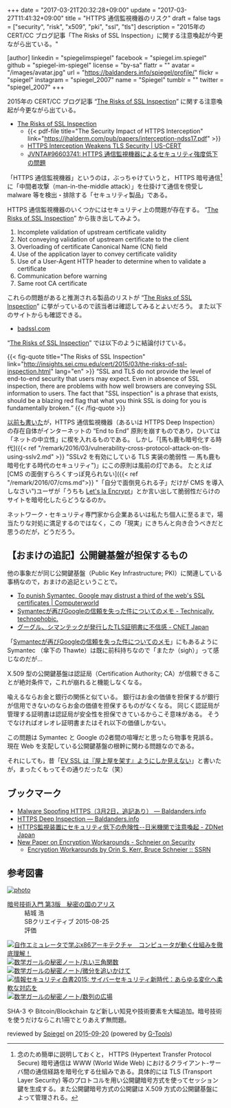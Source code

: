 +++
date = "2017-03-21T20:32:28+09:00"
update = "2017-03-27T11:41:32+09:00"
title = "HTTPS 通信監視機器のリスク"
draft = false
tags = ["security", "risk", "x509", "pki", "ssl", "tls"]
description = "2015年の CERT/CC ブログ記事「The Risks of SSL Inspection」に関する注意喚起が今更ながら出ている。"

[author]
  linkedin = "spiegelimspiegel"
  facebook = "spiegel.im.spiegel"
  github = "spiegel-im-spiegel"
  license = "by-sa"
  flattr = ""
  avatar = "/images/avatar.jpg"
  url = "https://baldanders.info/spiegel/profile/"
  flickr = "spiegel"
  instagram = "spiegel_2007"
  name = "Spiegel"
  tumblr = ""
  twitter = "spiegel_2007"
+++

2015年の CERT/CC ブログ記事 “[The Risks of SSL Inspection]” に関する注意喚起が今更ながら出ている。

- [The Risks of SSL Inspection]
    - {{< pdf-file title="The Security Impact of HTTPS Interception" link="https://jhalderm.com/pub/papers/interception-ndss17.pdf" >}}
    - [HTTPS Interception Weakens TLS Security | US-CERT](https://www.us-cert.gov/ncas/alerts/TA17-075A)
    - [JVNTA#96603741: HTTPS 通信監視機器によるセキュリティ強度低下の問題](http://jvn.jp/ta/JVNTA96603741/)

「HTTPS 通信監視機器」というのは，ぶっちゃけていうと， HTTPS 暗号通信[^https] に「中間者攻撃（man-in-the-middle attack）」を仕掛けて通信を傍受し malware 等を検出・排除する「セキュリティ製品」である。

[^https]: 念のため簡単に説明しておくと， HTTPS (Hypertext Transfer Protocol Secure) 暗号通信は WWW (World Wide Web) におけるクライアント-サーバ間の通信経路を暗号化する仕組みである。具体的には TLS (Transport Layer Security) 等のプロトコルを用い公開鍵暗号方式を使ってセッション鍵を生成する。また公開鍵暗号方式の公開鍵は X.509 方式の公開鍵基盤によって管理される。

HTTPS 通信監視機器のいくつかにはセキュリティ上の問題が存在する。
“[The Risks of SSL Inspection]” から抜き出してみよう。

1. Incomplete validation of upstream certificate validity
2. Not conveying validation of upstream certificate to the client
3. Overloading of certificate Canonical Name (CN) field
4. Use of the application layer to convey certificate validity
5. Use of a User-Agent HTTP header to determine when to validate a certificate
6. Communication before warning
7. Same root CA certificate

これらの問題があると推測される製品のリストが “[The Risks of SSL Inspection]” に挙がっているので該当者は確認してみるとよいだろう。
また以下のサイトからも確認できる。

- [badssl.com](https://badssl.com/)

“[The Risks of SSL Inspection]” では以下のように結論付けている。

{{< fig-quote title="The Risks of SSL Inspection" link="http://insights.sei.cmu.edu/cert/2015/03/the-risks-of-ssl-inspection.html" lang="en" >}}
<q>SSL and TLS do not provide the level of end-to-end security that users may expect. Even in absence of SSL inspection, there are problems with how well browsers are conveying SSL information to users. The fact that "SSL inspection" is a phrase that exists, should be a blazing red flag that what you think SSL is doing for you is fundamentally broken.</q>
{{< /fig-quote >}}

[以前も書いた](https://baldanders.info/spiegel/log2/000812.shtml "HTTPS Deep Inspection — Baldanders.info")が，HTTPS 通信監視機器（あるいは HTTPS Deep Inspection）の存在自体がインターネットの “End to End” 原則を崩すものであり，ひいては「ネットの中立性」に楔を入れるものである。
しかし「[馬も鹿も暗号化する時代]({{< ref "/remark/2016/03/vulnerability-cross-protocol-attack-on-tls-using-sslv2.md" >}} "SSLv2 を有効にしている TLS 実装の脆弱性 ― 馬も鹿も暗号化する時代のセキュリティ")」にこの原則は風前の灯である。
たとえば [CMS の面倒すらろくすっぽ見られない]({{< ref "/remark/2016/07/cms.md">}} "「自分で面倒見られる子」だけが CMS を導入しなさい")ユーザが「うちも [Let's la Encrypt]」とか言い出して脆弱性だらけのサイトを暗号化したらどうなるのか。

ネットワーク・セキュリティ専門家から企業あるいは私たち個人に至るまで，場当たりな対処に満足するのではなく，この「現実」にきちんと向き合うべきだと思うのだが，どうだろう。

## 【おまけの追記】公開鍵基盤が担保するもの

他の事象だが同じ公開鍵基盤（Public Key Infrastructure; PKI）に関連している事柄なので，おまけの追記ということで。

- [To punish Symantec, Google may distrust a third of the web's SSL certificates | Computerworld](http://www.computerworld.com/article/3184573/security/to-punish-symantec-google-may-distrust-a-third-of-the-webs-ssl-certificates.html)
- [Symantecが再びGoogleの信頼を失った件についてのメモ - Technically, technophobic.](http://notchained.hatenablog.com/entry/2017/03/27/090554)
- [グーグル、シマンテックが発行したTLS証明書に不信感 - CNET Japan](https://japan.cnet.com/article/35098759/)

「[Symantecが再びGoogleの信頼を失った件についてのメモ](http://notchained.hatenablog.com/entry/2017/03/27/090554 "Symantecが再びGoogleの信頼を失った件についてのメモ - Technically, technophobic.")」にもあるように Symantec （傘下の Thawte）は既に前科持ちなので「またか（sigh）」って感じなのだが...

X.509 型の公開鍵基盤は認証局（Certification Authority; CA）が信頼できることが絶対条件で，これが崩れると機能しなくなる。

喩えるならお金と銀行の関係と似ている。
銀行はお金の価値を担保するが銀行が信用できないのならお金の価値を担保するものがなくなる。
同じく認証局が管理する証明書は認証局が安全性を担保できているからこそ意味がある。
そうでなければオレオレ証明書またはそれ以下の価値しかない。

この問題は Symantec と Google の2者間の喧嘩だと思ったら物事を見誤る。
現在 Web を支配している公開鍵基盤の根幹に関わる問題なのである。

それにしても，昔「[EV SSL は『屋上屋を架す』ようにしか見えない](https://baldanders.info/spiegel/log2/000277.shtml "Extended Validation SSL — Baldanders.info")」と書いたが，まったくもってその通りだったな（笑）

## ブックマーク

- [Malware Spoofing HTTPS（3月2日，追記あり） — Baldanders.info](https://baldanders.info/spiegel/log2/000809.shtml)
- [HTTPS Deep Inspection — Baldanders.info](https://baldanders.info/spiegel/log2/000812.shtml)
- [HTTPS監視装置にセキュリティ低下の危険性--日米機関で注意喚起 - ZDNet Japan](https://japan.zdnet.com/article/35098402/)
- [New Paper on Encryption Workarounds - Schneier on Security](https://www.schneier.com/blog/archives/2017/03/new_paper_on_en.html)
    - [Encryption Workarounds by Orin S. Kerr, Bruce Schneier :: SSRN](https://papers.ssrn.com/sol3/papers.cfm?abstract_id=2938033)

[The Risks of SSL Inspection]: http://insights.sei.cmu.edu/cert/2015/03/the-risks-of-ssl-inspection.html
[Let's la Encrypt]: https://letsencrypt.org/ "Let's Encrypt - Free SSL/TLS Certificates"

## 参考図書

<div class="hreview" ><a class="item url" href="http://www.amazon.co.jp/exec/obidos/ASIN/B015643CPE/baldandersinf-22/"><img src="http://ecx.images-amazon.com/images/I/51t6yHHVwEL._SL160_.jpg" alt="photo" class="photo"  /></a><dl ><dt class="fn"><a class="item url" href="http://www.amazon.co.jp/exec/obidos/ASIN/B015643CPE/baldandersinf-22/">暗号技術入門 第3版　秘密の国のアリス</a></dt><dd>結城 浩 </dd><dd>SBクリエイティブ 2015-08-25</dd><dd>評価<abbr class="rating" title="5"><img src="http://g-images.amazon.com/images/G/01/detail/stars-5-0.gif" alt="" /></abbr> </dd></dl><p class="similar"><a href="http://www.amazon.co.jp/exec/obidos/ASIN/B0148FQNVC/baldandersinf-22/" target="_top"><img src="http://images.amazon.com/images/P/B0148FQNVC.09._SCTHUMBZZZ_.jpg"  alt="自作エミュレータで学ぶx86アーキテクチャ　コンピュータが動く仕組みを徹底理解！"  /></a> <a href="http://www.amazon.co.jp/exec/obidos/ASIN/B00W6NCLJM/baldandersinf-22/" target="_top"><img src="http://images.amazon.com/images/P/B00W6NCLJM.09._SCTHUMBZZZ_.jpg"  alt="数学ガールの秘密ノート/丸い三角関数"  /></a> <a href="http://www.amazon.co.jp/exec/obidos/ASIN/B00Y9EYOIW/baldandersinf-22/" target="_top"><img src="http://images.amazon.com/images/P/B00Y9EYOIW.09._SCTHUMBZZZ_.jpg"  alt="数学ガールの秘密ノート/微分を追いかけて"  /></a> <a href="http://www.amazon.co.jp/exec/obidos/ASIN/B012BYBTZC/baldandersinf-22/" target="_top"><img src="http://images.amazon.com/images/P/B012BYBTZC.09._SCTHUMBZZZ_.jpg"  alt="情報セキュリティ白書2015: サイバーセキュリティ新時代：あらゆる変化へ柔軟な対応を"  /></a> <a href="http://www.amazon.co.jp/exec/obidos/ASIN/B00W6NCLL0/baldandersinf-22/" target="_top"><img src="http://images.amazon.com/images/P/B00W6NCLL0.09._SCTHUMBZZZ_.jpg"  alt="数学ガールの秘密ノート/数列の広場"  /></a> </p>
<p class="description">SHA-3 や Bitcoin/Blockchain など新しい知見や技術要素を大幅追加。暗号技術を使うだけならこれ1冊でとりあえず無問題。</p>
<p class="gtools" >reviewed by <a href='#maker' class='reviewer'>Spiegel</a> on <abbr class="dtreviewed" title="2015-09-20">2015-09-20</abbr> (powered by <a href="http://www.goodpic.com/mt/aws/index.html" >G-Tools</a>)</p>
</div>
